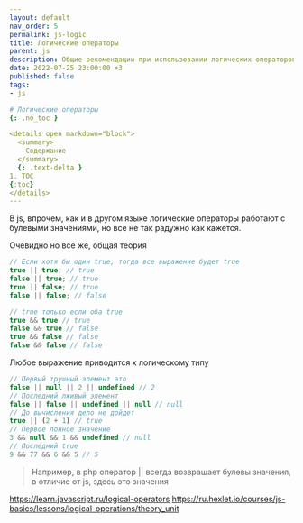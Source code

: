 ```yaml
---
layout: default
nav_order: 5
permalink: js-logic
title: Логические операторы
parent: js
description: Общие рекомендации при использовании логических операторов
date: 2022-07-25 23:00:00 +3
published: false
tags:
- js

# Логические операторы
{: .no_toc }

<details open markdown="block">
  <summary>
    Содержание
  </summary>
  {: .text-delta }
1. TOC
{:toc}
</details>
---
```


В js, впрочем, как и в другом языке логические операторы работают с булевыми значениями, но все не так радужно как кажется.

Очевидно но все же, общая теория

```javascript
// Если хотя бы один true, тогда все выражение будет true
true || true; // true
false || true; // true
true || false; // true
false || false; // false

// true только если оба true
true && true // true
false && true // false
true && false // false
false && false // false
```
Любое выражение приводится к логическому типу

```javascript
// Первый трушный элемент это
false || null || 2 || undefined // 2
// Последний лживый элемент
false || false || undefined || null // null
// До вычисления дело не дойдет
true || (2 + 1) // true
// Первое ложное значение
3 && null && 1 && undefined // null
// Последний true
9 && 77 && 6 && 5 // 5
```

> Например, в php оператор || всегда возвращает булевы значения, в отличие от js, здесь это значения


https://learn.javascript.ru/logical-operators
https://ru.hexlet.io/courses/js-basics/lessons/logical-operations/theory_unit
